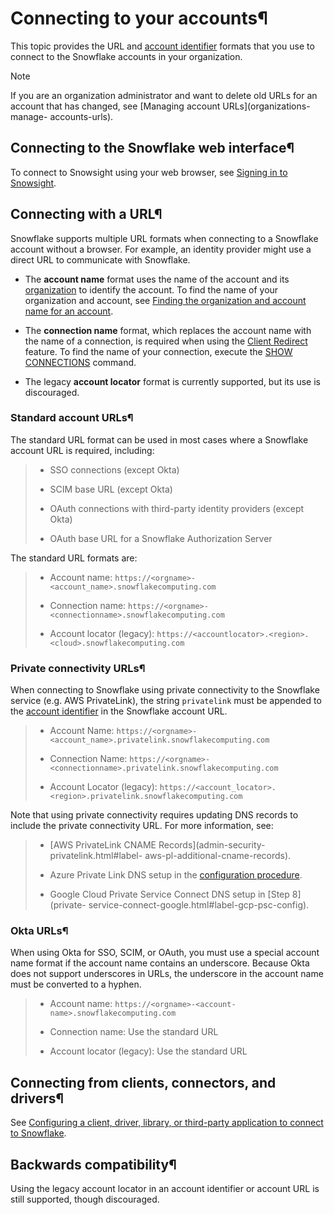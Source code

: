 # Connecting to your accounts¶

This topic provides the URL and [account identifier](admin-account-identifier)
formats that you use to connect to the Snowflake accounts in your
organization.

Note

If you are an organization administrator and want to delete old URLs for an
account that has changed, see [Managing account URLs](organizations-manage-
accounts-urls).

## Connecting to the Snowflake web interface¶

To connect to Snowsight using your web browser, see [Signing in to
Snowsight](ui-snowsight-gs.html#label-snowsight-getting-started-sign-in).

## Connecting with a URL¶

Snowflake supports multiple URL formats when connecting to a Snowflake account
without a browser. For example, an identity provider might use a direct URL to
communicate with Snowflake.

  * The **account name** format uses the name of the account and its [organization](organizations) to identify the account. To find the name of your organization and account, see [Finding the organization and account name for an account](admin-account-identifier.html#label-account-name-find).

  * The **connection name** format, which replaces the account name with the name of a connection, is required when using the [Client Redirect](client-redirect) feature. To find the name of your connection, execute the [SHOW CONNECTIONS](../sql-reference/sql/show-connections) command.

  * The legacy **account locator** format is currently supported, but its use is discouraged.

### Standard account URLs¶

The standard URL format can be used in most cases where a Snowflake account
URL is required, including:

>   * SSO connections (except Okta)
>
>   * SCIM base URL (except Okta)
>
>   * OAuth connections with third-party identity providers (except Okta)
>
>   * OAuth base URL for a Snowflake Authorization Server
>
>

The standard URL formats are:

>   * Account name: `https://<orgname>-<account_name>.snowflakecomputing.com`
>
>   * Connection name:
> `https://<orgname>-<connectionname>.snowflakecomputing.com`
>
>   * Account locator (legacy):
> `https://<accountlocator>.<region>.<cloud>.snowflakecomputing.com`
>
>

### Private connectivity URLs¶

When connecting to Snowflake using private connectivity to the Snowflake
service (e.g. AWS PrivateLink), the string `privatelink` must be appended to
the [account identifier](admin-account-identifier) in the Snowflake account
URL.

>   * Account Name:
> `https://<orgname>-<account_name>.privatelink.snowflakecomputing.com`
>
>   * Connection Name:
> `https://<orgname>-<connectionname>.privatelink.snowflakecomputing.com`
>
>   * Account Locator (legacy):
> `https://<account_locator>.<region>.privatelink.snowflakecomputing.com`
>
>

Note that using private connectivity requires updating DNS records to include
the private connectivity URL. For more information, see:

>   * [AWS PrivateLink CNAME Records](admin-security-privatelink.html#label-
> aws-pl-additional-cname-records).
>
>   * Azure Private Link DNS setup in the [configuration
> procedure](privatelink-azure.html#label-azure-pl-config-procedure).
>
>   * Google Cloud Private Service Connect DNS setup in [Step 8](private-
> service-connect-google.html#label-gcp-psc-config).
>
>

### Okta URLs¶

When using Okta for SSO, SCIM, or OAuth, you must use a special account name
format if the account name contains an underscore. Because Okta does not
support underscores in URLs, the underscore in the account name must be
converted to a hyphen.

>   * Account name: `https://<orgname>-<account-name>.snowflakecomputing.com`
>
>   * Connection name: Use the standard URL
>
>   * Account locator (legacy): Use the standard URL
>
>

## Connecting from clients, connectors, and drivers¶

See [Configuring a client, driver, library, or third-party application to
connect to Snowflake](gen-conn-config).

## Backwards compatibility¶

Using the legacy account locator in an account identifier or account URL is
still supported, though discouraged.

